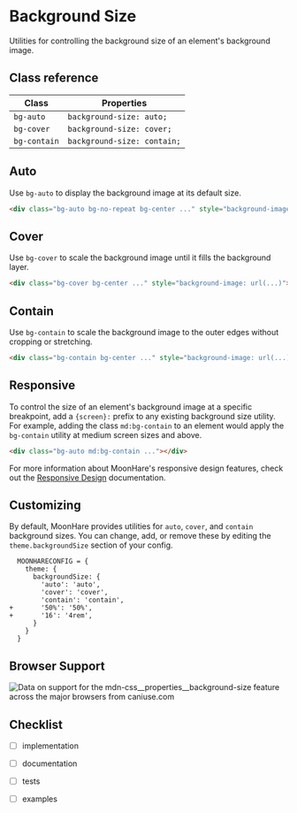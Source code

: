 
# Background Size

Utilities for controlling the background size of an element's background image.

## Class reference

Class|Properties
-|-
`bg-auto`|`background-size: auto;`
`bg-cover`|`background-size: cover;`
`bg-contain`|`background-size: contain;`

## Auto

Use  `bg-auto`  to display the background image at its default size.

```html
<div class="bg-auto bg-no-repeat bg-center ..." style="background-image: url(...)"></div>
```

## Cover

Use  `bg-cover`  to scale the background image until it fills the background layer.

```html
<div class="bg-cover bg-center ..." style="background-image: url(...)"></div>
```

## Contain

Use  `bg-contain`  to scale the background image to the outer edges without cropping or stretching.

```html
<div class="bg-contain bg-center ..." style="background-image: url(...)"></div>
```

## Responsive

To control the size of an element's background image at a specific breakpoint, add a  `{screen}:`  prefix to any existing background size utility. For example, adding the class  `md:bg-contain`  to an element would apply the  `bg-contain`  utility at medium screen sizes and above.

```html
<div class="bg-auto md:bg-contain ..."></div>
```

For more information about MoonHare's responsive design features, check out the  [Responsive Design](/docs/responsive-design)  documentation.

## Customizing

By default, MoonHare provides utilities for  `auto`,  `cover`, and  `contain`  background sizes. You can change, add, or remove these by editing the  `theme.backgroundSize`  section of your config.

```diff-js
  MOONHARECONFIG = {
    theme: {
      backgroundSize: {
        'auto': 'auto',
        'cover': 'cover',
        'contain': 'contain',
+       '50%': '50%',
+       '16': '4rem',
      }
    }
  }
```

## Browser Support
<picture>
<source type="image/webp" srcset="https://caniuse.bitsofco.de/static/v1/mdn-css__properties__background-size-1619539380141.webp">
<source type="image/png" srcset="https://caniuse.bitsofco.de/static/v1/mdn-css__properties__background-size-1619539380141.png">
<img src="https://caniuse.bitsofco.de/static/v1/mdn-css__properties__background-size-1619539380141.jpg" alt="Data on support for the mdn-css__properties__background-size feature across the major browsers from caniuse.com">
</picture>

## Checklist
- [ ] implementation
- [ ] documentation
- [ ] tests
- [ ] examples


